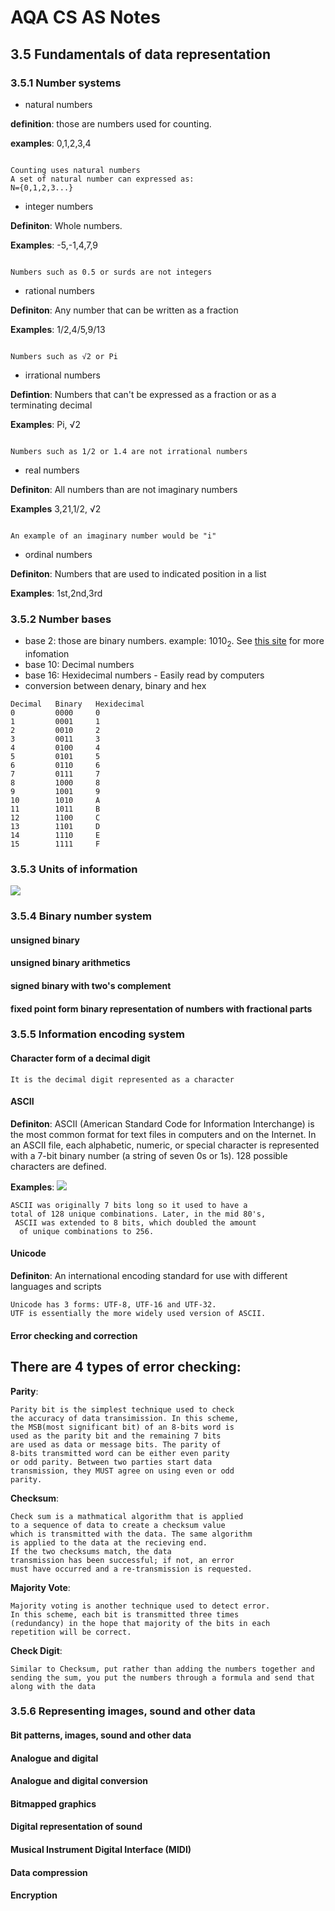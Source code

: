 # AQA CS AS Notes

## 3.5 Fundamentals of data representation

### 3.5.1 Number systems
+ natural numbers

**definition**: those are numbers used for counting.

**examples**: 0,1,2,3,4
``` 

Counting uses natural numbers
A set of natural number can expressed as:
N={0,1,2,3...}

```

+ integer numbers

**Definiton**: Whole numbers.

**Examples**: -5,-1,4,7,9
```

Numbers such as 0.5 or surds are not integers

```


+ rational numbers

**Definiton**: Any number that can be written as a fraction

**Examples**: 1/2,4/5,9/13
```
				   	
Numbers such as √2 or Pi

```

+ irrational numbers

**Defintion**: Numbers that can't be expressed as a fraction or as a terminating decimal
					
**Examples**: Pi, √2
```

Numbers such as 1/2 or 1.4 are not irrational numbers

``` 


+ real numbers

**Definiton**: All numbers than are not imaginary numbers
						 
**Examples** 3,21,1/2, √2
```

An example of an imaginary number would be "i"

```


+ ordinal numbers

**Definiton**: Numbers that are used to indicated position in a list

**Examples**: 1st,2nd,3rd


### 3.5.2 Number bases
+ base 2: those are binary numbers. example: 1010<sub>2</sub>. See [this site](https://bournetocode.com/projects/AQA_AS_Theory/pages/3-5.html) for more infomation
+ base 10: Decimal numbers
+ base 16: Hexidecimal numbers - Easily read by computers
+ conversion between denary, binary and hex

```
Decimal   Binary   Hexidecimal
0		  0000     0
1		  0001     1
2		  0010     2
3		  0011 	   3
4		  0100	   4
5		  0101	   5
6		  0110	   6
7		  0111	   7
8		  1000	   8
9		  1001	   9
10		  1010	   A
11		  1011     B
12		  1100	   C
13		  1101	   D
14		  1110	   E
15		  1111	   F

```


### 3.5.3 Units of information

<img src="http://www.globalspec.com/ImageRepository/LearnMore/20125/bytes_table3ca99aa9c4f24a3fb3bbba3c6de7f828.gif"></img>

### 3.5.4 Binary number system

#### unsigned binary
#### unsigned binary arithmetics
#### signed binary with two's complement
#### fixed point form binary representation of numbers with fractional parts

### 3.5.5 Information encoding system

#### Character form of a decimal digit

```
It is the decimal digit represented as a character
```

#### ASCII

**Definiton**: ASCII (American Standard Code for Information Interchange) is the most common format for text files in computers and on the Internet. In an ASCII file, each alphabetic, numeric, or special character is represented with a 7-bit binary number (a string of seven 0s or 1s). 128 possible characters are defined.

**Examples**: <img src="http://www.asciitable.com/index/asciifull.gif"></img>

```
ASCII was originally 7 bits long so it used to have a 
total of 128 unique combinations. Later, in the mid 80's,
 ASCII was extended to 8 bits, which doubled the amount
  of unique combinations to 256.
```

#### Unicode

**Definiton**: An international encoding standard for use with different languages and scripts

```
Unicode has 3 forms: UTF-8, UTF-16 and UTF-32. 
UTF is essentially the more widely used version of ASCII.
```

#### Error checking and correction

## There are 4 types of error checking:

**Parity**:
```
Parity bit is the simplest technique used to check 
the accuracy of data transimission. In this scheme, 
the MSB(most significant bit) of an 8-bits word is 
used as the parity bit and the remaining 7 bits 
are used as data or message bits. The parity of 
8-bits transmitted word can be either even parity
or odd parity. Between two parties start data 
transmission, they MUST agree on using even or odd
parity. 
```

**Checksum**:
```
Check sum is a mathmatical algorithm that is applied 
to a sequence of data to create a checksum value 
which is transmitted with the data. The same algorithm
is applied to the data at the recieving end. 
If the two checksums match, the data 
transmission has been successful; if not, an error
must have occurred and a re-transmission is requested. 
```

**Majority Vote**:
```
Majority voting is another technique used to detect error.
In this scheme, each bit is transmitted three times 
(redundancy) in the hope that majority of the bits in each 
repetition will be correct. 
```
**Check Digit**:
```
Similar to Checksum, put rather than adding the numbers together and sending the sum, you put the numbers through a formula and send that along with the data
```


### 3.5.6 Representing images, sound and other data

#### Bit patterns, images,  sound  and other  data
#### Analogue and digital
#### Analogue and digital conversion
#### Bitmapped graphics
#### Digital representation of sound
#### Musical Instrument Digital Interface (MIDI)
#### Data compression
#### Encryption
